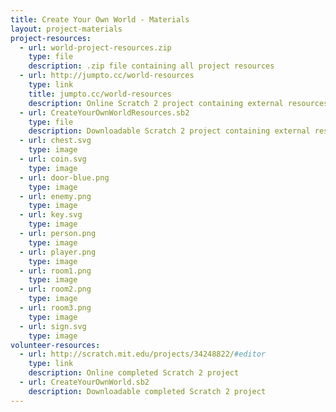 ```yaml
---
title: Create Your Own World - Materials
layout: project-materials
project-resources:
  - url: world-project-resources.zip
    type: file
    description: .zip file containing all project resources
  - url: http://jumpto.cc/world-resources
    type: link
    title: jumpto.cc/world-resources
    description: Online Scratch 2 project containing external resources
  - url: CreateYourOwnWorldResources.sb2
    type: file
    description: Downloadable Scratch 2 project containing external resources
  - url: chest.svg
    type: image
  - url: coin.svg
    type: image
  - url: door-blue.png
    type: image
  - url: enemy.png
    type: image
  - url: key.svg
    type: image
  - url: person.png
    type: image
  - url: player.png
    type: image
  - url: room1.png
    type: image
  - url: room2.png
    type: image
  - url: room3.png
    type: image
  - url: sign.svg
    type: image
volunteer-resources:
  - url: http://scratch.mit.edu/projects/34248822/#editor
    type: link
    description: Online completed Scratch 2 project
  - url: CreateYourOwnWorld.sb2
    description: Downloadable completed Scratch 2 project
---
```

